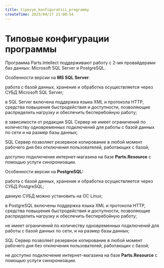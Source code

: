 ```yaml
---
title: tipovye_konfiguratsii_programmy
createTime: 2025/04/17 21:00:54
---
```

# **Типовые конфигурации программы**

Программа Parts.Intellect поддерживают работу с 2-мя провайдерами баз данных: Microsoft SQL Server и PostgreSQL. 

Особенности версии на **MS SQL Server**:

работа с базой данных, хранение и обработка осуществляется через СУБД Microsoft SQL Server;

в SQL Server включена поддержка языка XML и протокола HTTP, средства повышения быстродействия и доступности, позволяющие распределить нагрузку и обеспечить бесперебойную работу;

в зависимости от редакции SQL Сервер не имеет ограничений по количеству одновременных подключений для работы с базой данных по сети и на размер базы данных;

SQL Сервер позволяет резервное копирование в любой момент рабочего дня без отключения пользователей, работающих с базой;

доступно подключение интернет-магазина на базе **Parts.Resource** с помощью услуги синхронизации.

Особенности версии на **PostgreSQL:**

работа с базой данных, хранение и обработка осуществляется через СУБД PostgreSQL;

данную СУБД можно установить на ОС Linux;

в PostgreSQL включены поддержка языка XML и протокола HTTP, средства повышения быстродействия и доступности, позволяющие распределить нагрузку и обеспечить бесперебойную работу;

не имеет ограничений по количеству одновременных подключений для работы с базой данных по сети, и на размер базы данных;

SQL Сервер позволяет резервное копирование в любой момент рабочего дня без отключения пользователей, работающих с базой;

не доступно подключение интернет-магазина на базе **Parts.Resource** с помощью услуги синхронизации.